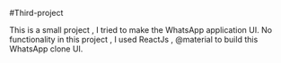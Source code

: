 #Third-project

This is a small project , I tried to make the WhatsApp application UI.
No functionality in this project , I used ReactJs , @material to build this WhatsApp clone UI.
